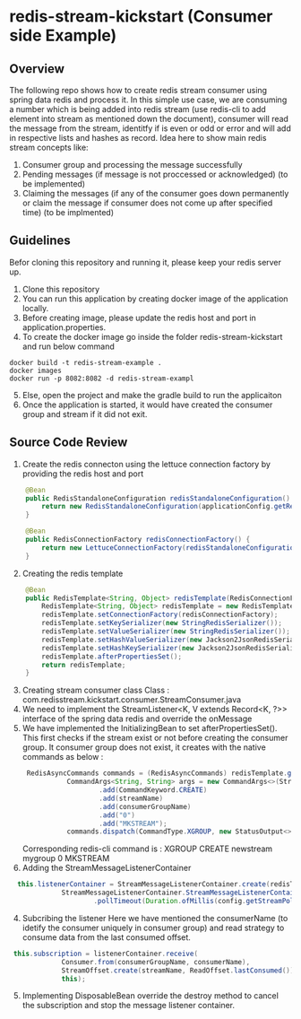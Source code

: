 # redis-stream-kickstart (Consumer side Example)

## Overview
The following repo shows how to create redis stream consumer using spring data redis and process it.
In this simple use case, we are consuming a number which is being added into redis stream (use redis-cli to add element into stream as mentioned down the document), consumer will read the message from the stream, identitfy if is even or odd or error and will add in respective lists and hashes as record. Idea here to show main redis stream concepts like:
  1. Consumer group and processing the message successfully
  2. Pending messages (if message is not proccessed or acknowledged) (to be implemented)
  3. Claiming the messages (if any of the consumer goes down permanently or claim the message if consumer does not come up after specified time) (to be implmented)

## Guidelines
Befor cloning this repository and running it, please keep your redis server up.

1. Clone this repository
2. You can run this application by creating docker image of the application locally.
3. Before creating image, please update the redis host and port in application.properties.
4. To create the docker image go inside the folder redis-stream-kickstart and run below command
```docker
docker build -t redis-stream-example .
docker images
docker run -p 8082:8082 -d redis-stream-exampl
```
5. Else, open the project and make the gradle build to run the applicaiton
6. Once the application is started, it would have created the consumer group and stream if it did not exit.

## Source Code Review
1. Create the redis connecton using the lettuce connection factory by providing the redis host and port
```java
    @Bean
    public RedisStandaloneConfiguration redisStandaloneConfiguration() {
        return new RedisStandaloneConfiguration(applicationConfig.getRedisHost(), applicationConfig.getRedisPort());
    }

    @Bean
    public RedisConnectionFactory redisConnectionFactory() {
        return new LettuceConnectionFactory(redisStandaloneConfiguration());
    }
```
2. Creating the redis template
```java 
    @Bean
    public RedisTemplate<String, Object> redisTemplate(RedisConnectionFactory redisConnectionFactory) {
        RedisTemplate<String, Object> redisTemplate = new RedisTemplate<>();
        redisTemplate.setConnectionFactory(redisConnectionFactory);
        redisTemplate.setKeySerializer(new StringRedisSerializer());
        redisTemplate.setValueSerializer(new StringRedisSerializer());
        redisTemplate.setHashValueSerializer(new Jackson2JsonRedisSerializer<>(String.class));
        redisTemplate.setHashKeySerializer(new Jackson2JsonRedisSerializer<>(Integer.class));
        redisTemplate.afterPropertiesSet();
        return redisTemplate;
    }
```
3. Creating stream consumer class
  Class : com.redisstream.kickstart.consumer.StreamConsumer.java
  1. We need to implement the StreamListener<K, V extends Record<K, ?>> interface of the spring data redis and override the onMessage
  2. We have implemented the InitializingBean to set afterPropertiesSet(). 
     This first checks if the stream exist or not before creating the consumer group. It consumer group does not exist, it creates with the native commands as below :
     ```java
      RedisAsyncCommands commands = (RedisAsyncCommands) redisTemplate.getConnectionFactory().getConnection().getNativeConnection();
                CommandArgs<String, String> args = new CommandArgs<>(StringCodec.UTF8)
                        .add(CommandKeyword.CREATE)
                        .add(streamName)
                        .add(consumerGroupName)
                        .add("0")
                        .add("MKSTREAM");
                commands.dispatch(CommandType.XGROUP, new StatusOutput<>(StringCodec.UTF8), args);
     ```
     Corresponding redis-cli command is : XGROUP CREATE newstream mygroup 0 MKSTREAM
   3. Adding the StreamMessageListenerContainer
   ```java
     this.listenerContainer = StreamMessageListenerContainer.create(redisTemplate.getConnectionFactory(),
                StreamMessageListenerContainer.StreamMessageListenerContainerOptions.builder()
                        .pollTimeout(Duration.ofMillis(config.getStreamPollTimeout())).build());
   ```
   4. Subcribing the listener
   Here we have mentioned the consumerName (to idetify the consumer uniquely in consumer group) and read strategy to consume data from the last consumed offset.
   ```java
    this.subscription = listenerContainer.receive(
                Consumer.from(consumerGroupName, consumerName),
                StreamOffset.create(streamName, ReadOffset.lastConsumed()),
                this);
   ```
   5. Implementing DisposableBean
    override the destroy method to cancel the subscription and stop the message listener container.
   
